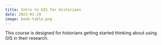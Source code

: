 ```yaml
---
title: Intro to GIS for Historians 
date: 2023-01-19
image: book-table.png
---
```


This course is designed for historians getting started thinking about using GIS in their research.